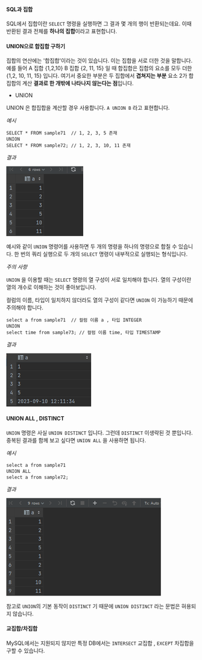 

#### SQL과 집합

SQL에서 집합이란 `SELECT` 명령을 실행하면 그 결과 몇 개의 행이 반환되는데요. 이때 반환된 결과 전체를 **하나의 집합**이라고 표현합니다.

#### UNION으로 합집합 구하기

집합의 연산에는 '합집합'이라는 것이 있습니다. 이는 집합을 서로 더한 것을 말합니다. 예를 들어 A 집합 {1,2,10} B 집합 {2, 11, 15} 일 때 합집합은 집합의 요소를 모두 더한 {1,2, 10, 11, 15} 입니다. 여기서 중요한 부분은 두 집합에서 **겹쳐지는 부분** 요소 2가 합집합의 계산 **결과로 한 개밖에 나타나지 않는다는 점**입니다.


- UNION

UNION 은 합집합을 계산할 경우 사용합니다. `A UNION B` 라고 표현합니다.

*예시*

```
SELECT * FROM sample71  // 1, 2, 3, 5 존재
UNION  
SELECT * FROM sample72; // 1, 2, 3, 10, 11 존재
```

*결과*

![[Pasted image 20230910120501.png]](Pasted%20image%2020230910120501.png)


예시와 같이 `UNION` 명령어를 사용하면 두 개의 명령을 하나의 명령으로 합칠 수 있습니다.  한 번의 쿼리 실행으로 두 개의 `SELECT` 명령이 내부적으로 실행되는 형식입니다.

*주의 사항*

`UNION` 을 이용할 때는 `SELECT` 명령의 열 구성이 서로 일치해야 합니다.  열의 구성이란 열의 개수로 이해하는 것이 좋아보입니다. 

컬럼의 이름, 타입이 일치하지 않더라도 열의 구성이 같다면 `UNION` 이 가능하기 때문에 주의해야 합니다.

```
select a from sample71  // 컬럼 이름 a , 타입 INTEGER
UNION  
select time from sample73; // 컬럼 이름 time, 타입 TIMESTAMP
```

*결과*

![[Pasted image 20230910121251.png]](Pasted%20image%2020230910121251.png)


#### UNION ALL , DISTINCT

`UNION` 명령은 사실 `UNION DISTINCT` 입니다. 그런데 `DISTINCT` 이생략된 것 뿐입니다. 중복된 결과를 함께 보고 싶다면 `UNION ALL` 을 사용하면 됩니다.

*예시*

```
select a from sample71  
UNION ALL  
select a from sample72;
```

*결과*

![[Pasted image 20230910122821.png]](Pasted%20image%2020230910122821.png)


참고로 `UNION`의 기본 동작이 `DISTINCT` 기 때문에 `UNION DISTINCT` 라는 문법은 혀용되지 않습니다.


#### 교집합/차집합

MySQL에서는 지원되지 않지만 특정 DB에서는 `INTERSECT` 교집합 , `EXCEPT` 차집합을 구할 수 있습니다. 




